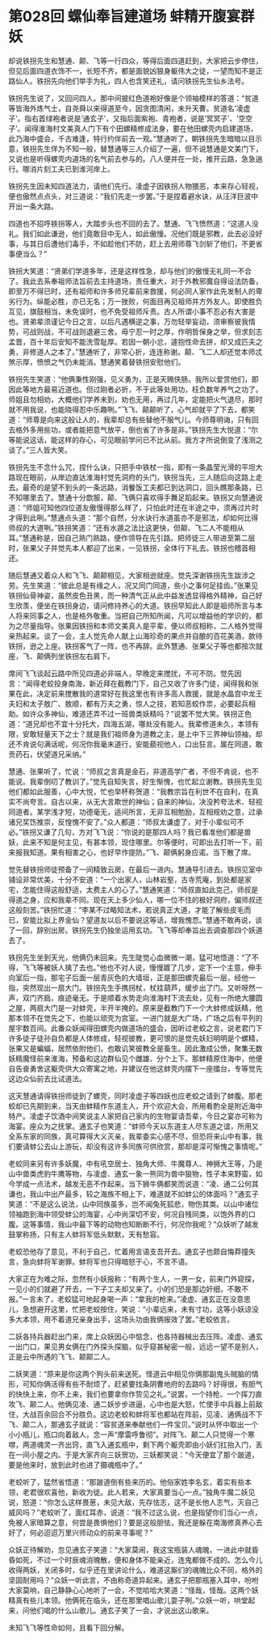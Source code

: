 # 第028回 螺仙奉旨建道场 蚌精开腹宴群妖

却说铁拐先生和慧通、颠、飞等一行四众，等得后面四道赶到，大家把云步停住，但见后面四道衣饰不一，长短不齐，都是面貌凶狠身躯伟大之徒，一望而知不是正路仙人。铁拐先向他们举手为礼，四人也含笑还礼，请问铁拐先生仙乡法号。

铁拐先生说了，又回问四人。那中间披红色道袍好像是个领袖模样的答道：“贫道等皆海外炼气士，自尧舜以来得道至今，因贪图清闲，未升天曹。贫道名‘凌虚子’。指右首绿袍者说是‘通玄子’，又指后面紫袍、青袍者，说是‘冥冥子’、‘空空子’。闻得淮海村文美真人门下有个田螺精修成法身，要在他田螺壳内启建道场，此乃海中盛会，千古难逢，特行约伴前去一观。”慧通听了，朝铁拐先生暗暗以目示意，铁拐先生佯为不知一般，替慧通等三人介绍了一遍，但不说慧通是文美门下，又说也是听得螺壳内道场的名气前去参与的。八人便并在一处，推开云路，急急遄行。哪消片刻工夫已到淮河岸上。

铁拐先生因未知四道法力，请他们先行。凌虚子因铁拐人物猥恶，本来存心轻视，便也傲然点点头，对三道说：“我们先走一步罢。”于是捏着避水诀，从汪洋巨波中开出一条大路。

四道也不招呼铁拐等人，大踏步头也不回的去了。慧通、飞飞愤然道：“这道人没礼。我们如此谦逊，他们竟敢目中无人，如此傲慢。况他们既是邪教，此去必没好事，与其日后遭他们毒手，不如趁他们不防，赶上去用师尊飞剑斩了他们，不更省事便当么？”

铁拐大笑道：“贤弟们学道多年，还是这样性急，却与他们的傲慢无礼同一不合了。我此去系奉祖师法旨前去主持道场，责任重大，对于外教邪魔自得设法防备，即至万不得已时，还有祖师和许多师兄辈前来救援，何必同人家作此先发制人的卑劣行为。纵能必胜，亦已无名；万一挫败，何面目再见祖师并方外友人。即使胜负互见，旗鼓相当，未免误时，也不免受祖师斥责。古人所谓小事不忍必有大害是也。贤弟辈须谨记今日之言，以后凡遇横逆之事，万勿轻举妄动，须审察彼我情势，可战则战，不可战则退避三舍。毋宁忍一时之厚，作明哲保身之举，但求刻志孟晋，百十年后安知不能洗雪耻厚。若因一朝小忿，遽抱性命去拼，却又成匹夫之勇，非修道人之本了。”慧通听了，非常心折，连连称谢。颠、飞二人却还觉本师忒煞示厚，愤愤之气仍未能消。慧通笑着替铁拐安慰他们。

铁拐先生笑道：“他俩秉性刚强，见义勇为，正是天赐侠肠。我所以爱赏他们，即因此等地方最易近道也。但过刚者必折，不于此等处用功，枉负数年养气之功了。师姐且勿相劝，大概他们学养未到，劝也无用，再过几年，定能把火气退尽，那时就不用我说，也能晓得忍中乐趣咧。”飞飞、颠颠听了，心气却就平了下去，都笑道：“师尊是向来这般让人的，我辈却总有些替他不服气儿。今师尊明诲，只有回去格外多用些功，或者能把意气放平，倒也省了许多是非。”铁拐先生大悦道：“尔等能说这话，能这样的存心，可见眼前学问已不比从前。我方才所说倒变了浅测之谈了。”三人皆大笑。

铁拐先生不念什么咒，捏什么诀，只把手中铁杖一指，即有一条晶莹光滑的平坦大路现在眼前，从岸边直达淮海村觉先洞府的头门，铁拐当先，三人随后向这路上走去。最奇的是望不到头的一条远路，消餐饭工夫都已到达洞口，回头瞧那条路，已不知哪里去了。慧通十分歆服，颠、飞俩只喜欢得手舞足蹈起来。铁拐又向慧通说道：“师姐可知他四位道友傲慢得那么样了，只怕此时还在半途之中，须再过片时才得到此咧。”慧通点头道：“那个自然，分水诀行水道虽亦不是邪法，却如何比得师叔的大道咧。”铁拐笑道：“还有水遁之法比这更快，但颠、飞二人不能相从耳。”慧通称是，因自己熟门熟路，便作领导在先引路。把师徒三人带进至第二层时，张果父子并觉先本人都迎了出来，一见铁拐，全体行下礼去。铁拐也稽首相还。

随后慧通又着众人和飞飞、颠颠相见，大家相逊就座。觉先深谢铁拐先生跋涉之劳。先生笑道：“彼此总是有缘之人，况又同门同道，些小之事何足挂齿。”张果见铁拐仙骨神姿，虽然皮色丑黑，而一种清气正从此中益发透显得格外精神，自己好生欣羡，便坐在铁拐身边，请问修持养心的大道。铁拐早知此人即是祖师所言与本人将来同事之人，也是格外敬重。当把自己所知所闻，凡可以增益他的学识的，都为之尽量指导。张果因铁拐和本师文美真人是平辈，便以师叔相称，二人格外觉得亲热起来。谈了一会，主人觉先命人献上山海珍奇的果点并自酿的百花美酒，款待铁拐，逊之上座。铁拐客气了一阵，也不再辞。此外慧通、张果父子等也都按次就座，飞、颠俩列坐铁拐左右肩下。

席间飞飞谈起云路中所见四道必非端人，早晚定来搅扰，不可不防。觉先因言：“闻得老蛟投身南海，新近拜在截教门下，自己又收了许多门徒，闻得我和张果在此，决定前来搅散我的道常好在我这里也有许多高人救援，就是水晶宫中龙王夫妇和太子敖广、敖顺，都有万夫之勇，惊人之技，若知恶蛟作祟，必要起兵相助。如许众多神仙，难道还弄不过一班兽类妖精吗？”说罢不觉大笑。铁拐正色道：“道兄却也不宜十分托大，四海五湖，哪处没有能人。我辈修道未久，本领有限，安敢轻量天下之士？就是我们祖师身为道教之主，是上中下三界神仙领袖，却还不肯说句满话呢，何况你我毫末道行，安能藐视他人，口出狂言。属在同道，敢贡药石，伏望道兄采纳。”

慧通、张果听了，忙说：“师叔之言真是金石，非道高学广者，不但不肯说，也不能说。我辈倒叨了教训了。”觉先自知失言，好生惭愧，也忙起立谢教。铁拐先生见他们都如此服善，心中大悦，忙也举杯称贺道：“我教宗旨在利世不在自利，在真实不尚夸言。自古以来，从无大言欺世的神仙；自来的神仙，决没矜夸法术、轻视同道者。某学浅才短，功德毫无，适间所言，无非互相勉励，互相规劝之意，过承诸兄奖饬推崇，反惶愧不安了。”众人都道：“师叔太谦虚了，对于小辈似可不必。”铁拐又谦了几句，方对飞飞说：“你说的是那四人吗？我已看准他们都是兽妖，此来不知是何主见，有甚本领，现住哪里。尔等便时，可即出去打听一下，前来报我知道。果有相害之心，也好早作提防。”飞、颠俩躬身应诺。当下散了席。

觉先替铁拐师徒预备了一间精致云房，在最后一进内。慧通导引进去。铁拐见室中铺设非常优美，十分不安道：“一个出家人，山林岩壑，古寺荒庵，到处都是家宅，怎能住得这般舒适，太费主人的心了。”慧通笑道：“师叔直如此克己，师叔是得道之身，应和我辈不同。现在天上多少仙人，哪一位不住的极好洞府，偏师叔还这般刻苦。”铁拐忙道：“李某不过略知法术，若说真正大道，才能了解些皮毛而已，安能比拟上界金仙？望道友以后不要说这等话，增我愧恧。”慧通不敢再说，谈了一回，辞别出房。铁拐先生仍独坐运用玄功。飞飞等却奉旨出去调查那四个妖道去了。

铁拐先生坐到天光，他俩仍未回来。先生陡觉心血微微一潮，猛可地悟道：“了不得，飞飞等被妖人擒了去也。”他也不对人说，慢慢踱了几步，定下一个主意，伸手向室后一指，那宅子后面一层青灰色的大墙垣，正是那田螺壳最后一层，经他一指，突然现出一扇大门。铁拐先生手携拐杖，杖挂葫芦，缓步出了门。又听呀然一声，双门齐扃，痕迹毫无。于是顺着水势走向淮海村下流去处，见有一所绝大腰圆之屋，两扇大门是一对蚌壳，半开半掩的。原来是截教门下一个大蚌修成妖精，他那本领不在觉先之下，也能以顽壳为宫室。一进门就是大广场，广场之后有平列的屋宇数百间。此番众妖闻得田螺壳内做道场的盛会，因听过老蛟之言，说老君门下许多徒子徒孙自负都是人体修成，轻视彼教，更可恨的是觉先妖妇明明是个螺精，张果又是蝙蝠，居然依附他们，也敢讥笑彼教全是畜生。因此激成公愤，聚集无数妖精魔怪前来淮海，预备和这边群仙见个雌雄、分个上下。那蚌精原住海中，他便自告奋勇舍这躯壳供大众寄寓之地，并建议在他这蚌壳内摆下一座擂台，专等觉先这边众仙前去比试道法。

这天慧通请得铁拐师徒到了螺壳，同时凌虚子等四妖也应老蛟之请到了蚌腹。那老蛟却已先期到来，当天由蚌精作东道主人，开个欢迎大会，所用肴酌全是附近海中特产。凌虚子饮酒中间笑说主人家把自己家内的生物宴请吾辈，今日之宴亦可称为海宴。座众为之抚掌。通玄子也笑道：“蚌师今天以东道主人尽东道之谊，所用又全系东家的同族，真可算得大义灭亲，我辈委实心感不尽，但恐将来山中有事，我们要请蚌公去山上游玩，却没有这许多同族可供欣赏，那却是深可惭愧之事情呢。”

老蛟同来另有许多妖魔，中有吼空居士、独角大师、牛魔尊人、神狮大王等，乃是山中兽类虎豹牛鹰等物，与凌虚、通玄一象一熊同为兽中狠物，性子本来野蛮，如今学成一点法术，越发无恶不作起来。当下狮牛俩都笑而说道：“凌、通二公何其谦也，我山中出产最多，较之海族不相上下，难道就不如蚌公的体面吗？”通玄子笑道：“不是这么说法，山中同族虽多，岂不闻兔死狐悲，物伤其类。以山中诸位领袖跑到海中领受蚌公的海宴，心中尚深切不安，何况自残同类，以饱外界的口腹。这等事情，我山中最下等的动物也知断断不行，何况你我呢？”众妖听了越发鼓掌称扬，只有主人蚌将军低头默默，天有愁容。

老蛟恐他存了意见，不利于自己，忙着用言语支吾开去。通玄子也颇自悔莽撞失言，急向蚌将军谢罪。蚌将军也只得暗怒于心，不言不语。

大家正在为难之际，忽然有小妖报称：“有两个生人，一男一女，前来门外窥探，一见小的们就避了开去，一下子工夫却又来了。小的们恐是那边奸细，不敢不报。”一言未了，老蛟猛可地起身喝一声：“拿我的枪来。”凌虚、通玄正在没意思儿，急想避开这里，忙把老蛟按住，笑说：“小辈远来，未有寸功，这等小妖谅没多大本领，用不着道兄亲身出手，这场头功由我俩报效了罢。”老蛟依言。

二妖各持兵器赶出门来，席上众妖因心中惦念，也各持器械出去压阵。凌虚、通玄一出门口，果见男女俩在门外探头探脑，似乎窥甚秘密一般，远远一望不是别人，正是云中所遇的飞飞、颠颠二人。

二妖笑道：“原来是你这两个狗头前来送死。怪道云中相见你俩那副鬼头贼脑的情形，可知你俩活得有些不耐烦了，赶紧要找条阴曹地府的去路吗？好得很，有胆气的快快上来，你不上来，我们也要拿你作贽见之礼。”说罢，一个持枪、一个挥刀直攻飞、颠二人。他俩见凌、通二妖步步进逼，心中也是大怒，忙使手中兵器上前敌住，大战百余回合不分胜负。这边老蛟和蚌将军也都站在阵前，见凌、通俩战不下飞、颠二人，那通玄子就说：“容贫道来奉献他们一件宝贝。”说时从怀中取出一个小小瓶儿，瓶口向着敌人，念一声“摩雷呼鲁彻”。对阵飞、颠二人只觉得一个寒噤，两道魂灵一齐出窍，直飞入通玄瓶中，剩下两个躯壳即由小妖们扛抬入门，丢在一间小屋之内。于是大家齐向三妖贺功，三妖都笑说：“今天便宜了那个跛道，要是他来时，放到此时也进了摄魂瓶中了。”

老蛟听了，猛然省悟道：“那跛道倒有些来历的。他俗家姓李名玄，着实有些本领，老君很欢喜他，新收为徒。此人若来，大家真要当心一点。”独角牛魔二妖见说，怒道：“你怎么这样畏葸，未见大敌，先存怯志，这不是长他人志气，灭自己威风吗？”老蛟听了，面红耳赤，说道：“我不过这么说，也是指望你们当心一点，免被人家暗算之意，何尝是畏惧他们？要是这般胆怯，我还是躲在南海修真养心去好了，何必迢迢万里兴师动众的前来寻事呢？”

众妖正待解劝，忽见通玄子笑道：“大家莫闹，我这宝瓶装人魂魄，一进此中就昏昏如死，不过一个时辰魂消魄散，便和身体不能亲近，连鬼都做不成的。怎么今儿收得两妖，关闭多时，似乎还在里讲论什么，难道这厮们的魂魄比众不同，格外的坚固耐用吗？”众妖一听此言，不由称奇道异起来。通玄子把那瓶塞入耳中，吩咐大家莫响，自己静静心心地听了一会，不觉哈哈大笑道：“怪哉，怪哉。这两个妖精真有些儿本领。他俩死在临头，还在那里唱山歌儿耍子咧。”众妖一听，哄堂起来，问他们唱的什么山歌儿。通玄子笑了一会，才说出这山歌来。

未知飞飞等性命如何，且看下回分解。
